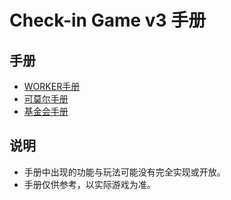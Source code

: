 # Check-in Game v3 手册

## 手册

- [WORKER手册](./WORKER.md)
- [可莫尔手册](./COMBER.md)
- [基金会手册](./FUND.md)

## 说明

- 手册中出现的功能与玩法可能没有完全实现或开放。
- 手册仅供参考，以实际游戏为准。
